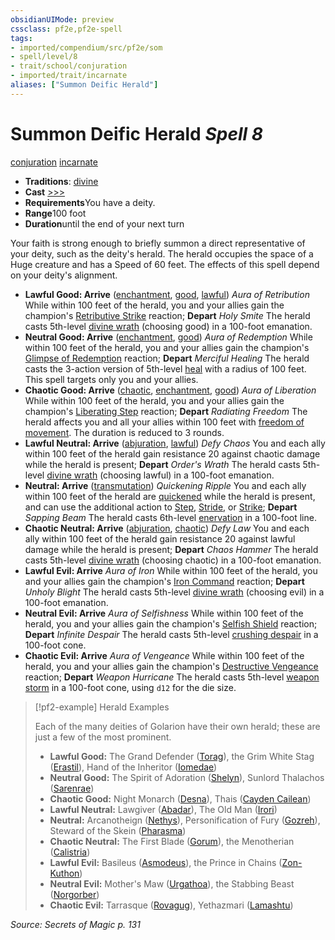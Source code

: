 ```yaml
---
obsidianUIMode: preview
cssclass: pf2e,pf2e-spell
tags:
- imported/compendium/src/pf2e/som
- spell/level/8
- trait/school/conjuration
- imported/trait/incarnate
aliases: ["Summon Deific Herald"]
---
```

# Summon Deific Herald *Spell 8*   
[conjuration](conjuration.md)  [incarnate](incarnate-som.md)  

- **Traditions**: [divine](divine.md)
- **Cast** [>>>](chapter-9-playing-the-game.md#Actions "Three-Action") 
- **Requirements**You have a deity.
- **Range**100 foot
- **Duration**until the end of your next turn

Your faith is strong enough to briefly summon a direct representative of your deity, such as the deity's herald. The herald occupies the space of a Huge creature and has a Speed of 60 feet. The effects of this spell depend on your deity's alignment.

- **Lawful Good: Arrive** ([enchantment](enchantment.md), [good](good.md), [lawful](lawful.md)) _Aura of Retribution_ While within 100 feet of the herald, you and your allies gain the champion's [Retributive Strike](rules/actions/retributive-strike.md) reaction; **Depart** _Holy Smite_ The herald casts 5th-level [divine wrath](divine-wrath.md) (choosing good) in a 100-foot emanation.
- **Neutral Good: Arrive** ([enchantment](enchantment.md), [good](good.md)) _Aura of Redemption_ While within 100 feet of the herald, you and your allies gain the champion's [Glimpse of Redemption](glimpse-of-redemption.md) reaction; **Depart** _Merciful Healing_ The herald casts the 3-action version of 5th-level [heal](compendium/spells/heal.md) with a radius of 100 feet. This spell targets only you and your allies.
- **Chaotic Good: Arrive** ([chaotic](chaotic.md), [enchantment](enchantment.md), [good](good.md)) _Aura of Liberation_ While within 100 feet of the herald, you and your allies gain the champion's [Liberating Step](liberating-step.md) reaction; **Depart** _Radiating Freedom_ The herald affects you and all your allies within 100 feet with [freedom of movement](freedom-of-movement.md). The duration is reduced to 3 rounds.
- **Lawful Neutral: Arrive** ([abjuration](abjuration.md), [lawful](lawful.md)) _Defy Chaos_ You and each ally within 100 feet of the herald gain resistance 20 against chaotic damage while the herald is present; **Depart** _Order's Wrath_ The herald casts 5th-level [divine wrath](divine-wrath.md) (choosing lawful) in a 100-foot emanation.
- **Neutral: Arrive** ([transmutation](transmutation.md)) _Quickening Ripple_ You and each ally within 100 feet of the herald are [quickened](conditions.md#Quickened) while the herald is present, and can use the additional action to [Step](step.md), [Stride](stride.md), or [Strike](strike.md); **Depart** _Sapping Beam_ The herald casts 6th-level [enervation](enervation-apg.md) in a 100-foot line.
- **Chaotic Neutral: Arrive** ([abjuration](abjuration.md), [chaotic](chaotic.md)) _Defy Law_ You and each ally within 100 feet of the herald gain resistance 20 against lawful damage while the herald is present; **Depart** _Chaos Hammer_ The herald casts 5th-level [divine wrath](divine-wrath.md) (choosing chaotic) in a 100-foot emanation.
- **Lawful Evil: Arrive** _Aura of Iron_ While within 100 feet of the herald, you and your allies gain the champion's [Iron Command](iron-command-apg.md) reaction; **Depart** _Unholy Blight_ The herald casts 5th-level [divine wrath](divine-wrath.md) (choosing evil) in a 100-foot emanation.
- **Neutral Evil: Arrive** _Aura of Selfishness_ While within 100 feet of the herald, you and your allies gain the champion's [Selfish Shield](selfish-shield-apg.md) reaction; **Depart** _Infinite Despair_ The herald casts 5th-level [crushing despair](crushing-despair.md) in a 100-foot cone.
- **Chaotic Evil: Arrive** _Aura of Vengeance_ While within 100 feet of the herald, you and your allies gain the champion's [Destructive Vengeance](destructive-vengeance-apg.md) reaction; **Depart** _Weapon Hurricane_ The herald casts 5th-level [weapon storm](weapon-storm.md) in a 100-foot cone, using `d12` for the die size.

> [!pf2-example] Herald Examples
> 
> Each of the many deities of Golarion have their own herald; these are just a few of the most prominent.
> 
> - **Lawful Good:** The Grand Defender ([Torag](../setting/deities/torag.md)), the Grim White Stag ([Erastil](../setting/deities/erastil.md)), Hand of the Inheritor ([Iomedae](../setting/deities/iomedae.md))
> - **Neutral Good:** The Spirit of Adoration ([Shelyn](../setting/deities/shelyn.md)), Sunlord Thalachos ([Sarenrae](../setting/deities/sarenrae.md))
> - **Chaotic Good:** Night Monarch ([Desna](../setting/deities/desna.md)), Thais ([Cayden Cailean](../setting/deities/cayden-cailean.md))
> - **Lawful Neutral:** Lawgiver ([Abadar](../setting/deities/abadar.md)), The Old Man ([Irori](../setting/deities/irori.md))
> - **Neutral:** Arcanotheign ([Nethys](../setting/deities/nethys.md)), Personification of Fury ([Gozreh](../setting/deities/gozreh.md)), Steward of the Skein ([Pharasma](../setting/deities/pharasma.md))
> - **Chaotic Neutral:** The First Blade ([Gorum](../setting/deities/gorum.md)), the Menotherian ([Calistria](../setting/deities/calistria.md))
> - **Lawful Evil:** Basileus ([Asmodeus](../setting/deities/asmodeus.md)), the Prince in Chains ([Zon-Kuthon](../setting/deities/zon-kuthon.md))
> - **Neutral Evil:** Mother's Maw ([Urgathoa](../setting/deities/urgathoa.md)), the Stabbing Beast ([Norgorber](../setting/deities/norgorber.md))
> - **Chaotic Evil:** Tarrasque ([Rovagug](../setting/deities/rovagug.md)), Yethazmari ([Lamashtu](../setting/deities/lamashtu.md))

*Source: Secrets of Magic p. 131*